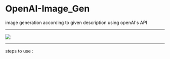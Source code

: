 # OpenAI-Image_Gen
image generation according to given description using openAI's API
<br>
<hr>
<img src="https://user-images.githubusercontent.com/83772913/209459135-a13abe06-327d-46b8-b972-2befd7fcf141.png" />

<hr>
steps to use :
